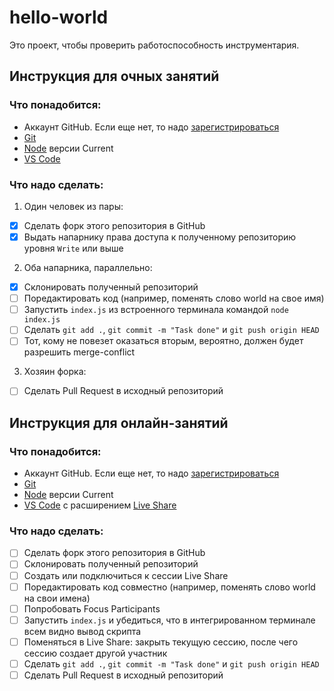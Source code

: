 # hello-world

Это проект, чтобы проверить работоспособность инструментария.

## Инструкция для очных занятий
### Что понадобится:
* Аккаунт GitHub. Если еще нет, то надо [зарегистрироваться](https://github.com/join)
* [Git](https://git-scm.com/)
* [Node](https://nodejs.org/en/) версии Current
* [VS Code](https://code.visualstudio.com/)

### Что надо сделать:
1. Один человек из пары:
- [x] Сделать форк этого репозитория в GitHub
- [x] Выдать напарнику права доступа к полученному репозиторию уровня `Write` или выше
2. Оба напарника, параллельно:
- [x] Склонировать полученный репозиторий
- [ ] Поредактировать код (например, поменять слово world на свое имя)
- [ ] Запустить `index.js` из встроенного терминала командой `node index.js`
- [ ] Сделать `git add .`, `git commit -m "Task done"` и `git push origin HEAD`
- [ ] Тот, кому не повезет оказаться вторым, вероятно, должен будет разрешить merge-conflict
3. Хозяин форка:
- [ ] Сделать Pull Request в исходный репозиторий

## Инструкция для онлайн-занятий
### Что понадобится:
* Аккаунт GitHub. Если еще нет, то надо [зарегистрироваться](https://github.com/join)
* [Git](https://git-scm.com/)
* [Node](https://nodejs.org/en/) версии Current
* [VS Code](https://code.visualstudio.com/) с расширением [Live Share](https://marketplace.visualstudio.com/items?itemName=MS-vsliveshare.vsliveshare-pack)

### Что надо сделать:
- [ ] Сделать форк этого репозитория в GitHub
- [ ] Склонировать полученный репозиторий
- [ ] Создать или подключиться к сессии Live Share
- [ ] Поредактировать код совместно (например, поменять слово world на свои имена)
- [ ] Попробовать Focus Participants
- [ ] Запустить `index.js` и убедиться, что в интегрированном терминале всем видно вывод скрипта
- [ ] Поменяться в Live Share: закрыть текущую сессию, после чего сессию создает другой участник
- [ ] Сделать `git add .`, `git commit -m "Task done"` и `git push origin HEAD`
- [ ] Сделать Pull Request в исходный репозиторий

